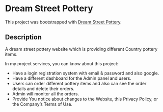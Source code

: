 # Dream Street Pottery

This project was bootstrapped with [Dream Street Pottery](https://dream-street-pottery.web.app/).

## Description
A dream street pottery website which is providing different Country pottery items.


In my project services, you can know about this project:

<ul>
<li>Have a login registration system with email & password and also google.</li>
<li>Have a different dashboard for the Admin panel and users.</li>
<li>Users can order different pottery items and also can see the order details and delete their orders.</li>
<li>Admin will monitor all the orders.</li>
<li>Provide You notice about changes to the Website, this Privacy Policy, or the Company’s Terms of Use.</li>
</ul>